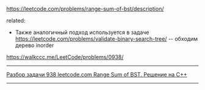 https://leetcode.com/problems/range-sum-of-bst/description/

related:  
- Также аналогичный подход используется в задаче https://leetcode.com/problems/validate-binary-search-tree/ -- обходим дерево inorder

https://walkccc.me/LeetCode/problems/0938/

___________

[Разбор задачи 938 leetcode.com Range Sum of BST. Решение на C++](https://www.youtube.com/watch?v=MLza2syA_lE)

___________
